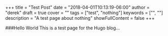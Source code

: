 +++
title = "Test Post"
date = "2018-04-01T10:13:19-06:00"
author = "derek"
draft = true
cover = ""
tags = ["test", "nothing"]
keywords = ["", ""]
description = "A test page about nothing"
showFullContent = false
+++

###Hello World
This is a test page for the Hugo blog...